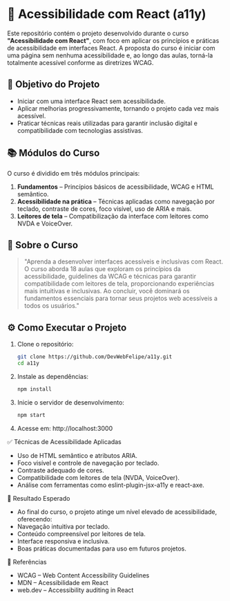 # 🚀 Acessibilidade com React (a11y)

Este repositório contém o projeto desenvolvido durante o curso **"Acessibilidade com React"**, com foco em aplicar os princípios e práticas de acessibilidade em interfaces React. A proposta do curso é iniciar com uma página sem nenhuma acessibilidade e, ao longo das aulas, torná-la totalmente acessível conforme as diretrizes WCAG.

## 🎯 Objetivo do Projeto

- Iniciar com uma interface React sem acessibilidade.
- Aplicar melhorias progressivamente, tornando o projeto cada vez mais acessível.
- Praticar técnicas reais utilizadas para garantir inclusão digital e compatibilidade com tecnologias assistivas.

## 📚 Módulos do Curso

O curso é dividido em três módulos principais:

1. **Fundamentos** – Princípios básicos de acessibilidade, WCAG e HTML semântico.
2. **Acessibilidade na prática** – Técnicas aplicadas como navegação por teclado, contraste de cores, foco visível, uso de ARIA e mais.
3. **Leitores de tela** – Compatibilização da interface com leitores como NVDA e VoiceOver.

## 🧠 Sobre o Curso

> "Aprenda a desenvolver interfaces acessíveis e inclusivas com React. O curso aborda 18 aulas que exploram os princípios da acessibilidade, guidelines da WCAG e técnicas para garantir compatibilidade com leitores de tela, proporcionando experiências mais intuitivas e inclusivas. Ao concluir, você dominará os fundamentos essenciais para tornar seus projetos web acessíveis a todos os usuários."

## ⚙️ Como Executar o Projeto

1. Clone o repositório:
   ```bash
   git clone https://github.com/DevWebFelipe/a11y.git
   cd a11y
   ```
2. Instale as dependências:

   ```bash
   npm install
   ```
3. Inicie o servidor de desenvolvimento:
   ```bash
   npm start
   ```
4. Acesse em: http://localhost:3000

✅ Técnicas de Acessibilidade Aplicadas
- Uso de HTML semântico e atributos ARIA.
- Foco visível e controle de navegação por teclado.
- Contraste adequado de cores.
- Compatibilidade com leitores de tela (NVDA, VoiceOver).
- Análise com ferramentas como eslint-plugin-jsx-a11y e react-axe.

📌 Resultado Esperado
- Ao final do curso, o projeto atinge um nível elevado de acessibilidade, oferecendo:
- Navegação intuitiva por teclado.
- Conteúdo compreensível por leitores de tela.
- Interface responsiva e inclusiva.
- Boas práticas documentadas para uso em futuros projetos.

📎 Referências
- WCAG – Web Content Accessibility Guidelines
- MDN – Acessibilidade em React
- web.dev – Accessibility auditing in React
